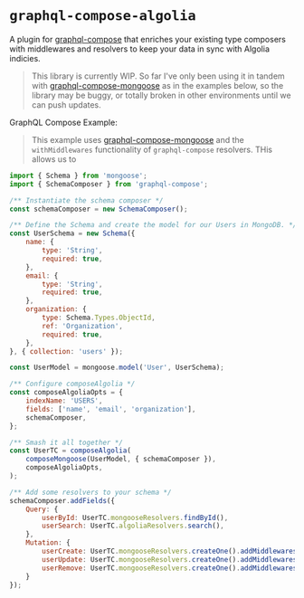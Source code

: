 # `graphql-compose-algolia`
A plugin for [graphql-compose](https://github.com/graphql-compose/graphql-compose) that enriches your existing type composers with middlewares and resolvers to keep your data in sync with Algolia indicies.

> This library is currently WIP.
> So far I've only been using it in tandem with [graphql-compose-mongoose](https://github.com/graphql-compose/graphql-compose-mongoose) as in the examples below, so the library may be buggy, or totally broken in other environments until we can push updates.

GraphQL Compose Example:
> This example uses [graphql-compose-mongoose](https://github.com/graphql-compose/graphql-compose-mongoose) and the `withMiddlewares` functionality of `graphql-compose` resolvers. THis allows us to 

```js
import { Schema } from 'mongoose';
import { SchemaComposer } from 'graphql-compose';

/** Instantiate the schema composer */
const schemaComposer = new SchemaComposer();

/** Define the Schema and create the model for our Users in MongoDB. */
const UserSchema = new Schema({
	name: {
		type: 'String',
		required: true,
	},
	email: {
		type: 'String',
		required: true,
	},
	organization: {
		type: Schema.Types.ObjectId,
		ref: 'Organization',
		required: true,
	},
}, { collection: 'users' });

const UserModel = mongoose.model('User', UserSchema);

/** Configure composeAlgolia */
const composeAlgoliaOpts = {
	indexName: 'USERS',
	fields: ['name', 'email', 'organization'],
	schemaComposer,
};

/** Smash it all together */
const UserTC = composeAlgolia(
	composeMongoose(UserModel, { schemaComposer }),
	composeAlgoliaOpts,
);

/** Add some resolvers to your schema */
schemaComposer.addFields({
	Query: {
		userById: UserTC.mongooseResolvers.findById(),
		userSearch: UserTC.algoliaResolvers.search(),
	},
	Mutation: {
		userCreate: UserTC.mongooseResolvers.createOne().addMiddlewares([UserTC.algoliaMiddlewares.sync]),
		userUpdate: UserTC.mongooseResolvers.createOne().addMiddlewares([UserTC.algoliaMiddlewares.sync]),
		userRemove: UserTC.mongooseResolvers.createOne().addMiddlewares([UserTC.algoliaMiddlewares.remove]),
	}
});
```
